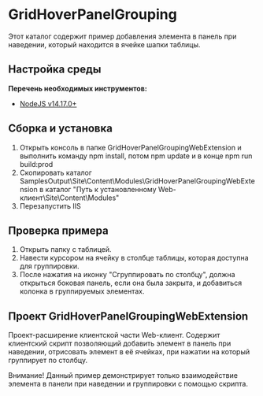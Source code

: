 ﻿# GridHoverPanelGrouping

Этот каталог содержит пример добавления элемента в панель при наведении, который находится в ячейке шапки таблицы.

## Настройка среды

**Перечень необходимых инструментов:** 
* [NodeJS v14.17.0+](https://nodejs.org/en/)

## Сборка и установка

1. Открыть консоль в папке GridHoverPanelGroupingWebExtension и выполнить команду npm install, потом  npm update и в конце npm run build:prod
2. Скопировать каталог SamplesOutput\Site\Content\Modules\GridHoverPanelGroupingWebExtension в каталог "Путь к установленному Web-клиент\Site\Content\Modules"
3. Перезапустить IIS

## Проверка примера

1. Открыть папку с таблицей.
2. Навести курсором на ячейку в столбце таблицы, которая доступна для группировки.
3. После нажатия на иконку "Сгруппировать по столбцу", должна открыться боковая панель, если она была закрыта, и добавиться колонка в группируемых элементах.

## Проект GridHoverPanelGroupingWebExtension

Проект-расширение клиентской части Web-клиент. Содержит клиентский скрипт позволяющий добавить элемент в панель при наведении, отрисовать элемент в её ячейках, при нажатии на который группирует по столбцу.

Внимание! Данный пример демонстрирует только взаимодействие элемента в панели при наведении и группировки с помощью скрипта.
